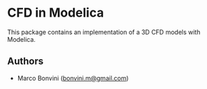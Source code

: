 # CFD in Modelica

This package contains an implementation of a 3D CFD models
with Modelica.

## Authors

- Marco Bonvini (bonvini.m@gmail.com)
